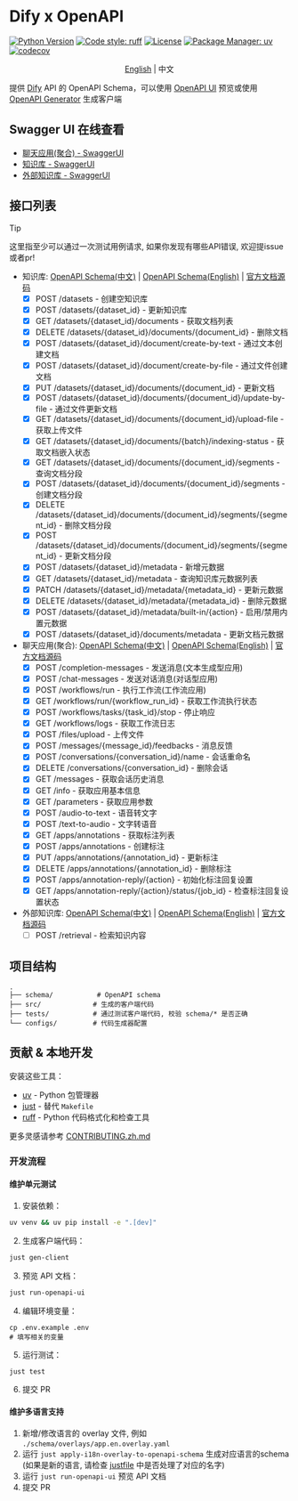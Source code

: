 # Dify x OpenAPI

[![Python Version](https://img.shields.io/badge/python-3.9%2B-blue)](https://www.python.org)
[![Code style: ruff](https://img.shields.io/badge/code%20style-ruff-000000.svg)](https://github.com/astral-sh/ruff)
[![License](https://img.shields.io/badge/license-MIT-green.svg)](LICENSE)
[![Package Manager: uv](https://img.shields.io/badge/package%20manager-uv-black)](https://github.com/astral-sh/uv)
[![codecov](https://codecov.io/gh/straydragon/dify-openapi/branch/main/graph/badge.svg)](https://codecov.io/gh/straydragon/dify-openapi)


<div align="center">

[English](./README.md) | 中文

</div>

提供 [Dify](https://github.com/langgenius/dify) API 的 OpenAPI Schema，可以使用 [OpenAPI UI](https://github.com/swagger-api/swagger-ui) 预览或使用 [OpenAPI Generator](https://github.com/OpenAPITools/openapi-generator) 生成客户端

## Swagger UI 在线查看

- [聊天应用(聚合) - SwaggerUI](https://petstore.swagger.io/?url=https://raw.githubusercontent.com/StrayDragon/dify-openapi/refs/heads/main/schema/app.zh.yaml)
- [知识库 - SwaggerUI](https://petstore.swagger.io/?url=https://raw.githubusercontent.com/StrayDragon/dify-openapi/refs/heads/main/schema/knowledge_base.zh.yaml)
- [外部知识库 - SwaggerUI](https://petstore.swagger.io/?url=https://raw.githubusercontent.com/StrayDragon/dify-openapi/refs/heads/main/schema/external_knowledge_base.zh.yaml)

## 接口列表

> [!tip]
> 这里指至少可以通过一次测试用例请求, 如果你发现有哪些API错误, 欢迎提issue或者pr!

- 知识库: [OpenAPI Schema(中文)](./schema/knowledge_base.zh.yaml) | [OpenAPI Schema(English)](./schema/knowledge_base.en.yaml) | [官方文档源码](https://github.com/langgenius/dify/tree/1.2.0/web/app/(commonLayout)/datasets/template)
  - [x] POST /datasets - 创建空知识库
  - [x] POST /datasets/{dataset_id} - 更新知识库
  - [x] GET /datasets/{dataset_id}/documents - 获取文档列表
  - [x] DELETE /datasets/{dataset_id}/documents/{document_id} - 删除文档
  - [x] POST /datasets/{dataset_id}/document/create-by-text - 通过文本创建文档
  - [x] POST /datasets/{dataset_id}/document/create-by-file - 通过文件创建文档
  - [x] PUT /datasets/{dataset_id}/documents/{document_id} - 更新文档
  - [x] POST /datasets/{dataset_id}/documents/{document_id}/update-by-file - 通过文件更新文档
  - [x] GET /datasets/{dataset_id}/documents/{document_id}/upload-file - 获取上传文件
  - [x] GET /datasets/{dataset_id}/documents/{batch}/indexing-status - 获取文档嵌入状态
  - [x] GET /datasets/{dataset_id}/documents/{document_id}/segments - 查询文档分段
  - [x] POST /datasets/{dataset_id}/documents/{document_id}/segments - 创建文档分段
  - [x] DELETE /datasets/{dataset_id}/documents/{document_id}/segments/{segment_id} - 删除文档分段
  - [x] POST /datasets/{dataset_id}/documents/{document_id}/segments/{segment_id} - 更新文档分段
  - [x] POST /datasets/{dataset_id}/metadata - 新增元数据
  - [x] GET /datasets/{dataset_id}/metadata - 查询知识库元数据列表
  - [x] PATCH /datasets/{dataset_id}/metadata/{metadata_id} - 更新元数据
  - [x] DELETE /datasets/{dataset_id}/metadata/{metadata_id} - 删除元数据
  - [x] POST /datasets/{dataset_id}/metadata/built-in/{action} - 启用/禁用内置元数据
  - [x] POST /datasets/{dataset_id}/documents/metadata - 更新文档元数据

- 聊天应用(聚合): [OpenAPI Schema(中文)](./schema/app.zh.yaml) | [OpenAPI Schema(English)](./schema/app.en.yaml) | [官方文档源码](https://github.com/langgenius/dify/tree/1.2.0/web/app/components/develop/template)
  - [x] POST /completion-messages - 发送消息(文本生成型应用)
  - [x] POST /chat-messages - 发送对话消息(对话型应用)
  - [x] POST /workflows/run - 执行工作流(工作流应用)
  - [x] GET /workflows/run/{workflow_run_id} - 获取工作流执行状态
  - [x] POST /workflows/tasks/{task_id}/stop - 停止响应
  - [x] GET /workflows/logs - 获取工作流日志
  - [x] POST /files/upload - 上传文件
  - [x] POST /messages/{message_id}/feedbacks - 消息反馈
  - [x] POST /conversations/{conversation_id}/name - 会话重命名
  - [x] DELETE /conversations/{conversation_id} - 删除会话
  - [x] GET /messages - 获取会话历史消息
  - [x] GET /info - 获取应用基本信息
  - [x] GET /parameters - 获取应用参数
  - [x] POST /audio-to-text - 语音转文字
  - [x] POST /text-to-audio - 文字转语音
  - [x] GET /apps/annotations - 获取标注列表
  - [x] POST /apps/annotations - 创建标注
  - [x] PUT /apps/annotations/{annotation_id} - 更新标注
  - [x] DELETE /apps/annotations/{annotation_id} - 删除标注
  - [x] POST /apps/annotation-reply/{action} - 初始化标注回复设置
  - [x] GET /apps/annotation-reply/{action}/status/{job_id} - 检查标注回复设置状态

- 外部知识库: [OpenAPI Schema(中文)](./schema/external_knowledge_base.zh.yaml) | [OpenAPI Schema(English)](./schema/external_knowledge_base.en.yaml) | [官方文档源码](https://docs.dify.ai/v1.2.0/guides/knowledge-base/external-knowledge-api-documentation)
  - [ ] POST /retrieval - 检索知识内容

## 项目结构

```
.
├── schema/           # OpenAPI schema
├── src/             # 生成的客户端代码
├── tests/           # 通过测试客户端代码, 校验 schema/* 是否正确
└── configs/         # 代码生成器配置
```

## 贡献 & 本地开发

安装这些工具：

- [uv](https://github.com/astral-sh/uv) - Python 包管理器
- [just](https://github.com/casey/just) - 替代 `Makefile`
- [ruff](https://github.com/astral-sh/ruff) - Python 代码格式化和检查工具

更多灵感请参考 [CONTRIBUTING.zh.md](./doc/CONTRIBUTING.zh.md)

### 开发流程

#### 维护单元测试

1. 安装依赖：
```bash
uv venv && uv pip install -e ".[dev]"
```

2. 生成客户端代码：
```bash
just gen-client
```

3. 预览 API 文档：
```bash
just run-openapi-ui
```

4. 编辑环境变量：

```
cp .env.example .env
# 填写相关的变量
```

5. 运行测试：
```bash
just test
```
6. 提交 PR

#### 维护多语言支持

1. 新增/修改语言的 overlay 文件, 例如 `./schema/overlays/app.en.overlay.yaml`
2. 运行 `just apply-i18n-overlay-to-openapi-schema` 生成对应语言的schema (如果是新的语言, 请检查 [justfile](./justfile) 中是否处理了对应的名字)
3. 运行 `just run-openapi-ui` 预览 API 文档
4. 提交 PR


